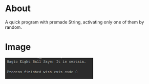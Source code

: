 # About
A quick program with premade String, activating only one of them by random.

# Image
![](MagicEight.PNG)
